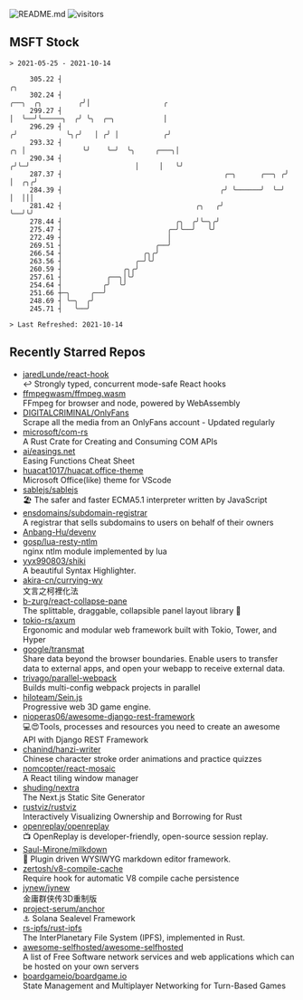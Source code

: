 ![README.md](https://github.com/Gerhut/Gerhut/workflows/README.md/badge.svg)
![visitors](https://visitors.vercel.app/Gerhut/Gerhut?token=8cf69d1f6813d272ef062726b6070c9be4ff72038cfe5a7ded7384a8da65d866)

## MSFT Stock

```
> 2021-05-25 - 2021-10-14

     305.22 ┤                                                                              ╭╮                    
     302.24 ┤                                                            ╭──╮  ╭╮         ╭╯│                  ╭ 
     299.27 ┤                                                            │  ╰──╯╰─────╮  ╭╯ ╰╮  ╭─╮            │ 
     296.29 ┤                                                           ╭╯            ╰╮╭╯   │ ╭╯ │           ╭╯ 
     293.32 ┤                                                        ╭╮ │              ╰╯    ╰─╯  ╰╮     ╭───╮│  
     290.34 ┤                                                       ╭╯╰─╯                          │     │   ╰╯  
     287.37 ┤                                        ╭─╮      ╭──╮ ╭╯                              │  ╭╮╭╯       
     284.39 ┤                                       ╭╯ ╰──────╯  ╰─╯                               │  │││        
     281.42 ┤                                 ╭╮   ╭╯                                              ╰──╯╰╯        
     278.44 ┤                            ╭╮  ╭╯╰─╮╭╯                                                             
     275.47 ┤                          ╭─╯╰──╯   ╰╯                                                              
     272.49 ┤                          │                                                                         
     269.51 ┤                       ╭──╯                                                                         
     266.54 ┤                    ╭╮╭╯                                                                            
     263.56 ┤                  ╭─╯╰╯                                                                             
     260.59 ┤               ╭╮╭╯                                                                                 
     257.61 ┤           ╭──╮│╰╯                                                                                  
     254.64 ┤          ╭╯  ╰╯                                                                                    
     251.66 ┼─╮     ╭──╯                                                                                         
     248.69 ┤ ╰─╮  ╭╯                                                                                            
     245.71 ┤   ╰──╯                                                                                             

> Last Refreshed: 2021-10-14
```

## Recently Starred Repos

- [jaredLunde/react-hook](https://github.com/jaredLunde/react-hook)  
  ↩ Strongly typed, concurrent mode-safe React hooks
- [ffmpegwasm/ffmpeg.wasm](https://github.com/ffmpegwasm/ffmpeg.wasm)  
  FFmpeg for browser and node, powered by WebAssembly
- [DIGITALCRIMINAL/OnlyFans](https://github.com/DIGITALCRIMINAL/OnlyFans)  
  Scrape all the media from an OnlyFans account - Updated regularly
- [microsoft/com-rs](https://github.com/microsoft/com-rs)  
  A Rust Crate for Creating and Consuming COM APIs
- [ai/easings.net](https://github.com/ai/easings.net)  
  Easing Functions Cheat Sheet
- [huacat1017/huacat.office-theme](https://github.com/huacat1017/huacat.office-theme)  
  Microsoft Office(like) theme for VScode
- [sablejs/sablejs](https://github.com/sablejs/sablejs)  
  🏖️ The safer and faster ECMA5.1 interpreter written by JavaScript
- [ensdomains/subdomain-registrar](https://github.com/ensdomains/subdomain-registrar)  
  A registrar that sells subdomains to users on behalf of their owners
- [Anbang-Hu/devenv](https://github.com/Anbang-Hu/devenv)  
- [gosp/lua-resty-ntlm](https://github.com/gosp/lua-resty-ntlm)  
  nginx ntlm module implemented by lua
- [yyx990803/shiki](https://github.com/yyx990803/shiki)  
  A beautiful Syntax Highlighter.
- [akira-cn/currying-wy](https://github.com/akira-cn/currying-wy)  
  文言之柯裡化法
- [b-zurg/react-collapse-pane](https://github.com/b-zurg/react-collapse-pane)  
  The splittable, draggable, collapsible panel layout library 🎉
- [tokio-rs/axum](https://github.com/tokio-rs/axum)  
  Ergonomic and modular web framework built with Tokio, Tower, and Hyper
- [google/transmat](https://github.com/google/transmat)  
  Share data beyond the browser boundaries. Enable users to transfer data to external apps, and open your webapp to receive external data.
- [trivago/parallel-webpack](https://github.com/trivago/parallel-webpack)  
  Builds multi-config webpack projects in parallel
- [hiloteam/Sein.js](https://github.com/hiloteam/Sein.js)  
  Progressive web 3D game engine.
- [nioperas06/awesome-django-rest-framework](https://github.com/nioperas06/awesome-django-rest-framework)  
   💻😍Tools, processes and resources you need to create an awesome API with Django REST Framework
- [chanind/hanzi-writer](https://github.com/chanind/hanzi-writer)  
  Chinese character stroke order animations and practice quizzes
- [nomcopter/react-mosaic](https://github.com/nomcopter/react-mosaic)  
  A React tiling window manager
- [shuding/nextra](https://github.com/shuding/nextra)  
  The Next.js Static Site Generator
- [rustviz/rustviz](https://github.com/rustviz/rustviz)  
  Interactively Visualizing Ownership and Borrowing for Rust
- [openreplay/openreplay](https://github.com/openreplay/openreplay)  
  :tv: OpenReplay is developer-friendly, open-source session replay.
- [Saul-Mirone/milkdown](https://github.com/Saul-Mirone/milkdown)  
  🍼 Plugin driven WYSIWYG  markdown editor framework.
- [zertosh/v8-compile-cache](https://github.com/zertosh/v8-compile-cache)  
  Require hook for automatic V8 compile cache persistence
- [jynew/jynew](https://github.com/jynew/jynew)  
  金庸群侠传3D重制版
- [project-serum/anchor](https://github.com/project-serum/anchor)  
  ⚓ Solana Sealevel Framework
- [rs-ipfs/rust-ipfs](https://github.com/rs-ipfs/rust-ipfs)  
  The InterPlanetary File System (IPFS), implemented in Rust.
- [awesome-selfhosted/awesome-selfhosted](https://github.com/awesome-selfhosted/awesome-selfhosted)  
  A list of Free Software network services and web applications which can be hosted on your own servers
- [boardgameio/boardgame.io](https://github.com/boardgameio/boardgame.io)  
  State Management and Multiplayer Networking for Turn-Based Games
